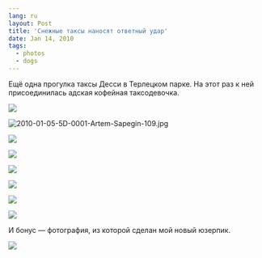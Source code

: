 ```yaml
---
lang: ru
layout: Post
title: 'Снежные таксы наносят ответный удар'
date: Jan 14, 2010
tags:
  - photos
  - dogs
---
```


Ещё одна прогулка таксы Десси в Терлецком парке. На этот раз к ней присоединилась адская кофейная таксодевочка.

![](photo://2010-01-05_5D_0001_Artem_Sapegin-62)

<!--more-->

![2010-01-05-5D-0001-Artem-Sapegin-109.jpg](photo://1112)

![](/images/blog/2010-01-05-5D-0001-Artem-Sapegin-5.jpg)

![](/images/blog/2010-01-05-5D-0001-Artem-Sapegin-24.jpg)

![](/images/blog/2010-01-05-5D-0001-Artem-Sapegin-46.jpg)

![](/images/blog/2010-01-05-5D-0001-Artem-Sapegin-63.jpg)

![](/images/blog/2010-01-05-5D-0001-Artem-Sapegin-84.jpg)

![](/images/blog/2010-01-05-5D-0001-Artem-Sapegin-106.jpg)

И бонус — фотография, из которой сделан мой новый юзерпик.

![](/images/blog/2010-01-05-5D-0001-Artem-Sapegin-125.jpg)
